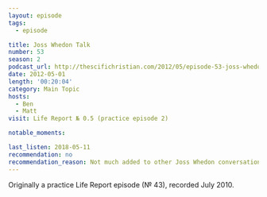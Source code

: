 ```yaml
---
layout: episode
tags:
  - episode

title: Joss Whedon Talk
number: 53
season: 2
podcast_url: http://thescifichristian.com/2012/05/episode-53-joss-whedon-talk/
date: 2012-05-01
length: '00:20:04'
category: Main Topic
hosts:
  - Ben
  - Matt
visit: Life Report № 0.5 (practice episode 2)

notable_moments:

last_listen: 2018-05-11
recommendation: no
recommendation_reason: Not much added to other Joss Whedon conversations they've had on the podcast.
---
```

Originally a practice Life Report episode (№ 43), recorded July 2010.